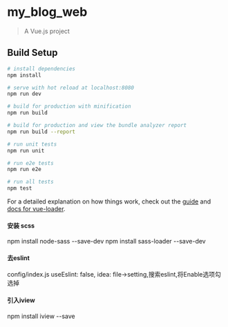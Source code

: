 # my_blog_web

> A Vue.js project

## Build Setup

``` bash
# install dependencies
npm install

# serve with hot reload at localhost:8080
npm run dev

# build for production with minification
npm run build

# build for production and view the bundle analyzer report
npm run build --report

# run unit tests
npm run unit

# run e2e tests
npm run e2e

# run all tests
npm test
```

For a detailed explanation on how things work, check out the [guide](http://vuejs-templates.github.io/webpack/) and [docs for vue-loader](http://vuejs.github.io/vue-loader).

#### 安装 scss 
npm install node-sass --save-dev 
npm install sass-loader --save-dev

#### 去eslint
config/index.js useEslint: false,
idea: file->setting,搜索eslint,将Enable选项勾选掉

#### 引入iview
npm install iview --save
